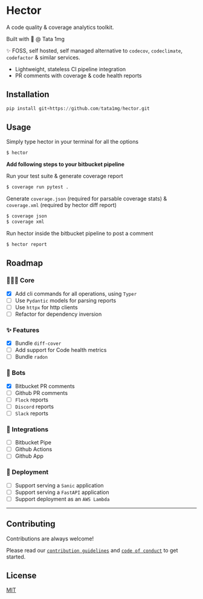 # Hector 

A code quality & coverage analytics toolkit.

Built with 🤍 @ Tata 1mg

✨ FOSS, self hosted, self managed alternative to `codecov`, `codeclimate`, `codefactor` & similar services.

- Lightweight, stateless CI pipeline integration
- PR comments with coverage & code health reports

## Installation

```py
pip install git+https://github.com/tata1mg/hector.git
```

## Usage

Simply type hector in your terminal for all the options
```py
$ hector
```

**Add following steps to your bitbucket pipeline**

Run your test suite & generate coverage report

```py
$ coverage run pytest .
```

Generate `coverage.json` (required for parsable coverage stats)
& `coverage.xml` (required by hector diff report)

```py
$ coverage json
$ coverage xml
```

Run hector inside the bitbucket pipeline to post a comment
```py
$ hector report
```

## Roadmap

### 👩🏼‍💻 Core

- [x]  Add cli commands for all operations, using `Typer`
- [ ]  Use `Pydantic` models for parsing reports
- [ ]  Use `httpx` for http clients
- [ ]  Refactor for dependency inversion

### ✨ Features

- [x] Bundle `diff-cover`
- [ ] Add support for Code health metrics
- [ ] Bundle `radon`

### 👾 Bots

- [x] Bitbucket PR comments
- [ ] Github PR comments
- [ ] `Flock` reports
- [ ] `Discord` reports
- [ ] `Slack` reports

### 🔧 Integrations

- [ ] Bitbucket Pipe
- [ ] Github Actions
- [ ] Github App

### 🚀 Deployment

- [ ] Support serving a `Sanic` application
- [ ] Support serving a `FastAPI` application
- [ ] Support deployment as an `AWS Lambda`

---

## Contributing

Contributions are always welcome!

Please read our [`contribution guidelines`](./CHANGELOG.md) and [`code of conduct`](./CODE_OF_CONDUCT.md) to get started.


## License

[MIT](https://choosealicense.com/licenses/mit/)
